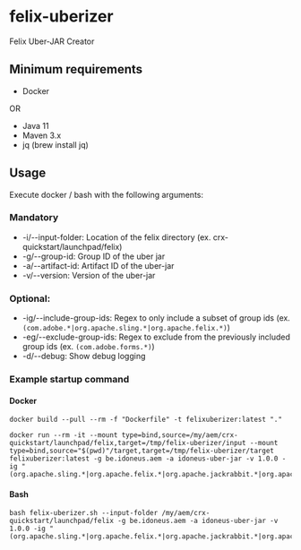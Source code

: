 # felix-uberizer
Felix Uber-JAR Creator

## Minimum requirements

* Docker

OR

* Java 11
* Maven 3.x
* jq (brew install jq)

## Usage

Execute docker / bash with the following arguments:

### Mandatory 
* -i/--input-folder: Location of the felix directory (ex. crx-quickstart/launchpad/felix)
* -g/--group-id: Group ID of the uber jar
* -a/--artifact-id: Artifact ID of the uber-jar
* -v/--version: Version of the uber-jar

### Optional:
* -ig/--include-group-ids: Regex to only include a subset of group ids (ex. ```(com.adobe.*|org.apache.sling.*|org.apache.felix.*)```)
* -eg/--exclude-group-ids: Regex to exclude from the previously included group ids (ex. ```(com.adobe.forms.*)```)
* -d/--debug: Show debug logging

### Example startup command

#### Docker

```
docker build --pull --rm -f "Dockerfile" -t felixuberizer:latest "."

docker run --rm -it --mount type=bind,source=/my/aem/crx-quickstart/launchpad/felix,target=/tmp/felix-uberizer/input --mount type=bind,source="$(pwd)"/target,target=/tmp/felix-uberizer/target felixuberizer:latest -g be.idoneus.aem -a idoneus-uber-jar -v 1.0.0 -ig "(org.apache.sling.*|org.apache.felix.*|org.apache.jackrabbit.*|org.apache.oak.*|com.adobe.*|com.day.*)"
```

#### Bash

```
bash felix-uberizer.sh --input-folder /my/aem/crx-quickstart/launchpad/felix -g be.idoneus.aem -a idoneus-uber-jar -v 1.0.0 -ig "(org.apache.sling.*|org.apache.felix.*|org.apache.jackrabbit.*|org.apache.oak.*|com.adobe.*|com.day.*)"
```